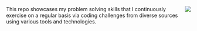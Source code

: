 <img src="https://www.innovationtraining.org/wp-content/uploads/2022/05/Creative-Problem-Solving-Process.jpeg" align="right" />
This repo showcases my problem solving skills that I continuously exercise on a regular basis via coding challenges from diverse sources using various tools and technologies.
